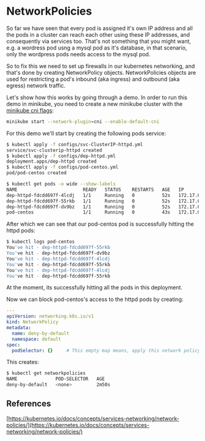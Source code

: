 # NetworkPolicies

So far we have seen that every pod is assigned it's own IP address and all the pods in a cluster can reach each other using these IP addresses, and consequently via services too. That's not something that you might want, e.g. a wordress pod usng a mysql pod as it's database, in that scenario, only the wordpress pods needs access to the mysql pod.

So to fix this we need to set up firewalls in our kubernetes networking, and that's done by creating NetworkPolicy objects. NetworkPolicies objects are used for restricting a pod's inbound (aka ingress) and outbound (aka egress) network traffic.

Let's show how this works by going through a demo. In order to run this demo in minikube, you need to create a new minikube cluster with the [minikube cni flags](https://kubernetes.io/docs/setup/minikube/#containerd):

```bash
minikube start --network-plugin=cni --enable-default-cni
```





For this demo we'll start by creating the following pods service:


```bash
$ kubectl apply -f configs/svc-ClusterIP-httpd.yml
service/svc-clusterip-httpd created
$ kubectl apply -f configs/dep-httpd.yml
deployment.apps/dep-httpd created
$ kubectl apply -f configs/pod-centos.yml
pod/pod-centos created

$ kubectl get pods -o wide --show-labels
NAME                        READY   STATUS    RESTARTS   AGE   IP            NODE       NOMINATED NODE   READINESS GATES   LABELS
dep-httpd-fdcdd697f-4lcdj   1/1     Running   0          52s   172.17.0.8    minikube   <none>           <none>            component=httpd_webserver,pod-template-hash=fdcdd697f
dep-httpd-fdcdd697f-55rkb   1/1     Running   0          52s   172.17.0.7    minikube   <none>           <none>            component=httpd_webserver,pod-template-hash=fdcdd697f
dep-httpd-fdcdd697f-dv9bz   1/1     Running   0          52s   172.17.0.9    minikube   <none>           <none>            component=httpd_webserver,pod-template-hash=fdcdd697f
pod-centos                  1/1     Running   0          43s   172.17.0.10   minikube   <none>           <none>            app=healthchecker

```

After which we can see that our pod-centos pod is successfully hitting the httpd pods:

```bash
$ kubectl logs pod-centos
You've hit - dep-httpd-fdcdd697f-55rkb
You've hit - dep-httpd-fdcdd697f-dv9bz
You've hit - dep-httpd-fdcdd697f-4lcdj
You've hit - dep-httpd-fdcdd697f-55rkb
You've hit - dep-httpd-fdcdd697f-4lcdj
You've hit - dep-httpd-fdcdd697f-55rkb
```

At the moment, its successfully hitting all the pods in this deployment. 

Now we can block pod-centos's access to the httpd pods by creating:

```yaml
---
apiVersion: networking.k8s.io/v1
kind: NetworkPolicy
metadata:
  name: deny-by-default
  namespace: default
spec:
  podSelector: {}     # This empty map means, apply this network policy to all pods in the given namespace
```

This creates:

```bash
$ kubectl get networkpolicies
NAME              POD-SELECTOR   AGE
deny-by-default   <none>         2m50s
```



## References

[https://kubernetes.io/docs/concepts/services-networking/network-policies/](https://kubernetes.io/docs/concepts/services-networking/network-policies/)